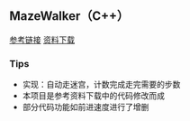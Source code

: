 ## MazeWalker（C++）

[参考链接](https://www.imooc.com/video/8207)  [资料下载](https://img.mukewang.com/down/55b042fa000161b600000000.rar)  
### Tips
* 实现：自动走迷宫，计数完成走完需要的步数
* 本项目是参考资料下载中的代码修改而成
* 部分代码功能如前进速度进行了增删
